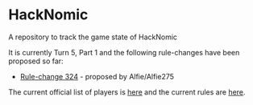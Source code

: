 HackNomic
=========

A repository to track the game state of HackNomic

It is currently Turn 5, Part 1 and the following rule-changes have been proposed so far:
* [Rule-change 324](https://github.com/jameseb7/HackNomic/blob/master/rule-changes/rule-change-324.md) - proposed by Alfie/Alfie275

The current official list of players is [here](https://github.com/jameseb7/HackNomic/blob/master/players.md) and the current rules are [here](https://github.com/jameseb7/HackNomic/blob/master/rules.md).
